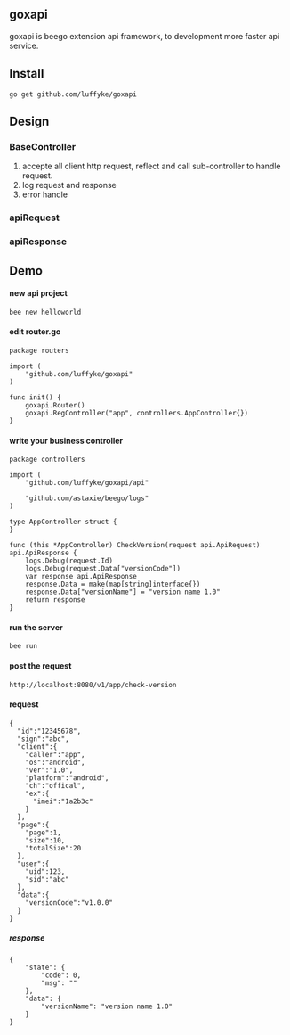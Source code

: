 ## goxapi
goxapi is beego extension api framework, to development more faster api service.

## Install
```
go get github.com/luffyke/goxapi
```

## Design
### BaseController
1. accepte all client http request, reflect and call sub-controller to handle request.
2. log request and response
3. error handle

### apiRequest

### apiResponse

## Demo
#### new api project
```
bee new helloworld
```

#### edit router.go
```
package routers

import (
	"github.com/luffyke/goxapi"
)

func init() {
	goxapi.Router()
	goxapi.RegController("app", controllers.AppController{})
}
```

#### write your business controller
```
package controllers

import (
	"github.com/luffyke/goxapi/api"

	"github.com/astaxie/beego/logs"
)

type AppController struct {
}

func (this *AppController) CheckVersion(request api.ApiRequest) api.ApiResponse {
	logs.Debug(request.Id)
	logs.Debug(request.Data["versionCode"])
	var response api.ApiResponse
	response.Data = make(map[string]interface{})
	response.Data["versionName"] = "version name 1.0"
	return response
}
```

#### run the server
```
bee run
```

#### post the request
```
http://localhost:8080/v1/app/check-version
```

#### request
```
{
  "id":"12345678",
  "sign":"abc",
  "client":{
    "caller":"app",
    "os":"android",
    "ver":"1.0",
    "platform":"android",
    "ch":"offical",
    "ex":{
      "imei":"1a2b3c"
    }
  },
  "page":{
  	"page":1,
  	"size":10,
  	"totalSize":20
  },
  "user":{
    "uid":123,
    "sid":"abc"
  },
  "data":{
    "versionCode":"v1.0.0"
  }
}
```

##### response
```
{
    "state": {
        "code": 0,
        "msg": ""
    },
    "data": {
        "versionName": "version name 1.0"
    }
}
```